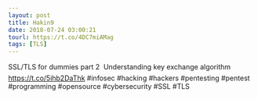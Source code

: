 ```yaml
---
layout: post
title: Hakin9
date: 2018-07-24 03:00:21
tourl: https://t.co/4DC7miAMag
tags: [TLS]
---
```

SSL/TLS for dummies part 2  Understanding key exchange algorithm https://t.co/5ihb2DaThk #infosec #hacking #hackers #pentesting #pentest #programming #opensource #cybersecurity #SSL #TLS
